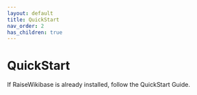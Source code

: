 ```yaml
---
layout: default
title: QuickStart
nav_order: 2
has_children: true
---
```

# QuickStart

If RaiseWikibase is already installed, follow the QuickStart Guide.